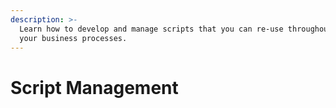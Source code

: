 ```yaml
---
description: >-
  Learn how to develop and manage scripts that you can re-use throughout all
  your business processes.
---
```


# Script Management

